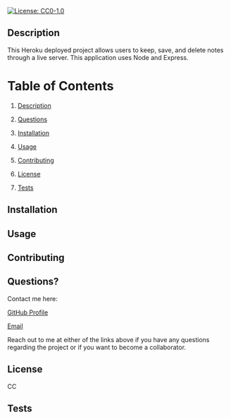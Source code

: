 [![License: CC0-1.0](https://img.shields.io/badge/License-CC0%201.0-lightgrey.svg)](http://creativecommons.org/publicdomain/zero/1.0/)

## Description

This Heroku deployed project allows users to keep, save, and delete notes through a live server. This application uses Node and Express.

# Table of Contents 

1. [Description](#Description)
 2. [Questions](#Questions?) 

 3. [Installation](#Installation) 

 4. [Usage](#Usage) 

 5. [Contributing](#Contributing) 

6. [License](#License) 

 7. [Tests](#Tests)

## Installation


## Usage


## Contributing


## Questions?


Contact me here:

[GitHub Profile](https://www.github.com/mokulling)

[Email](mailto:mokulling@gmail.com)

 Reach out to me at either of the links above if you have any questions regarding the project or if you want to become a collaborator.

## License
CC

## Tests